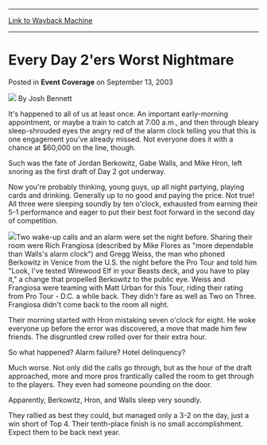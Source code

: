 
---
[Link to Wayback Machine](https://web.archive.org/web/20211025085736/https://magic.wizards.com/en/articles/archive/event-coverage/every-day-2ers-worst-nightmare-2003-09-13)

[_metadata_:author]:- "Josh Bennett"
[_metadata_:description]:- "It's happened to all of us at least once. An important early-morning appointment, or maybe a train to catch at 7:00 a.m., and then through bleary sleep-shrouded eyes the angry red of the alarm clock telling you that this is one engagement you've already missed. Not everyone does it with a chance at $60,000 on the line, though.Such was the fate of Jordan Berkowitz, Gabe Walls,"
[_metadata_:generator]:- "Drupal 7 (http://drupal.org)"
[_metadata_:node]:- "796841"
[_metadata_:publish_date]:- "2003-09-13"
[_metadata_:source]:- "div-main-content"
[_metadata_:title]:- "Every Day 2'ers Worst Nightmare"
[_metadata_:wayback_capture_timestamp]:- "2021-10-25 08:57:36"
[_metadata_:wayback_raw_url]:- "https://web.archive.org/web/20211025085736id_/https://magic.wizards.com/en/articles/archive/event-coverage/every-day-2ers-worst-nightmare-2003-09-13"
[_metadata_:wayback_url]:- "https://magic.wizards.com/en/articles/archive/event-coverage/every-day-2ers-worst-nightmare-2003-09-13"
---


Every Day 2'ers Worst Nightmare
===============================



 Posted in **Event Coverage**
 on September 13, 2003 






![](https://media.magic.wizards.com/styles/auth_small/public/images/person/authorpic_joshbennett.jpg)
By Josh Bennett











It's happened to all of us at least once. An important early-morning appointment, or maybe a train to catch at 7:00 a.m., and then through bleary sleep-shrouded eyes the angry red of the alarm clock telling you that this is one engagement you've already missed. Not everyone does it with a chance at $60,000 on the line, though.

Such was the fate of Jordan Berkowitz, Gabe Walls, and Mike Hron, left snoring as the first draft of Day 2 got underway.

Now you're probably thinking, young guys, up all night partying, playing cards and drinking. Generally up to no good and paying the price. Not true! All three were sleeping soundly by ten o'clock, exhausted from earning their 5-1 performance and eager to put their best foot forward in the second day of competition.

![](https://media.magic.wizards.com/image_legacy_migration/sideboard/images/ptbos03/a830.jpg)Two wake-up calls and an alarm were set the night before. Sharing their room were Rich Frangiosa (described by Mike Flores as "more dependable than Walls's alarm clock") and Gregg Weiss, the man who phoned Berkowitz in Venice from the U.S. the night before the Pro Tour and told him "Look, I've tested Wirewood Elf in your Beasts deck, and you have to play it," a change that propelled Berkowitz to the public eye. Weiss and Frangiosa were teaming with Matt Urban for this Tour, riding their rating from Pro Tour - D.C. a while back. They didn't fare as well as Two on Three. Frangiosa didn't come back to the room all night.

Their morning started with Hron mistaking seven o'clock for eight. He woke everyone up before the error was discovered, a move that made him few friends. The disgruntled crew rolled over for their extra hour.

So what happened? Alarm failure? Hotel delinquency?

Much worse. Not only did the calls go through, but as the hour of the draft approached, more and more pros frantically called the room to get through to the players. They even had someone pounding on the door.

Apparently, Berkowitz, Hron, and Walls sleep very soundly.

They rallied as best they could, but managed only a 3-2 on the day, just a win short of Top 4. Their tenth-place finish is no small accomplishment. Expect them to be back next year.







